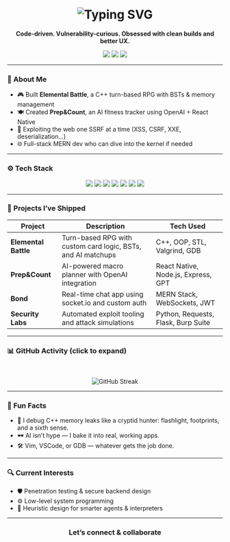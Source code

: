<!-- Animated Header -->
<h1 align="center">
  <img src="https://readme-typing-svg.herokuapp.com?font=Fira+Code&duration=2000&pause=1000&color=38BDF8&center=true&vCenter=true&multiline=true&width=700&height=100&lines=Hey%2C+I'm+Jad+Saad!;CS+@+Portland+State+University;Game+Dev+%7C+AI+%7C+Security+%7C+Full-stack+Engineer" alt="Typing SVG" />
</h1>

<p align="center">
  <strong>Code-driven. Vulnerability-curious. Obsessed with clean builds and better UX.</strong>
</p>

<p align="center">
  <a href="https://www.linkedin.com/in/jad-saad-/"><img src="https://img.shields.io/badge/-LinkedIn-blue?style=flat&logo=linkedin&logoColor=white"/></a>
  <a href="mailto:jadsaad896@gmail.com"><img src="https://img.shields.io/badge/-Email-red?style=flat&logo=gmail&logoColor=white"/></a>
  <a href="https://jadsaad.dev"><img src="https://img.shields.io/badge/-Portfolio-black?style=flat&logo=vercel&logoColor=white"/></a>
</p>

---

### 🧠 About Me

- 🎮 Built **Elemental Battle**, a C++ turn-based RPG with BSTs & memory management
- 🍽️ Created **Prep&Count**, an AI fitness tracker using OpenAI + React Native
- 🔐 Exploiting the web one SSRF at a time (XSS, CSRF, XXE, deserialization…)
- 🌐 Full-stack MERN dev who can dive into the kernel if needed

---

### ⚙️ Tech Stack

<p align="center">
  <img src="https://img.shields.io/badge/C-A8B9CC?style=flat&logo=c&logoColor=black"/>
  <img src="https://img.shields.io/badge/C++-00599C?style=flat&logo=c%2B%2B&logoColor=white"/>
  <img src="https://img.shields.io/badge/Python-3776AB?style=flat&logo=python&logoColor=white"/>
  <img src="https://img.shields.io/badge/React-20232A?style=flat&logo=react&logoColor=61DAFB"/>
  <img src="https://img.shields.io/badge/Node.js-339933?style=flat&logo=node.js&logoColor=white"/>
  <img src="https://img.shields.io/badge/PostgreSQL-336791?style=flat&logo=postgresql&logoColor=white"/>
  <img src="https://img.shields.io/badge/Git-F05032?style=flat&logo=git&logoColor=white"/>
</p>

---

### 🧪 Projects I’ve Shipped

| Project            | Description                                                                 | Tech Used                                     |
|--------------------|-----------------------------------------------------------------------------|-----------------------------------------------|
| **Elemental Battle** | Turn-based RPG with custom card logic, BSTs, and AI matchups               | C++, OOP, STL, Valgrind, GDB                   |
| **Prep&Count**      | AI-powered macro planner with OpenAI integration                            | React Native, Node.js, Express, GPT           |
| **Bond**            | Real-time chat app using socket.io and custom auth                          | MERN Stack, WebSockets, JWT                   |
| **Security Labs**   | Automated exploit tooling and attack simulations                            | Python, Requests, Flask, Burp Suite           |

---

### 📊 GitHub Activity (click to expand)

  <br>
  <p align="center">
    <img src="https://github-readme-streak-stats.herokuapp.com?user=jadsaad06&theme=tokyonight" alt="GitHub Streak"/>

  </p>

---

### 💭 Fun Facts

- 🧠 I debug C++ memory leaks like a cryptid hunter: flashlight, footprints, and a sixth sense.
- 🕶️ AI isn’t hype — I bake it into real, working apps.
- 🛠️ Vim, VSCode, or GDB — whatever gets the job done.

---

### 🔍 Current Interests

- 🛡️ Penetration testing & secure backend design  
- ⚙️ Low-level system programming  
- 🤖 Heuristic design for smarter agents & interpreters  

---

<h3 align="center">Let’s connect & collaborate</h3>
